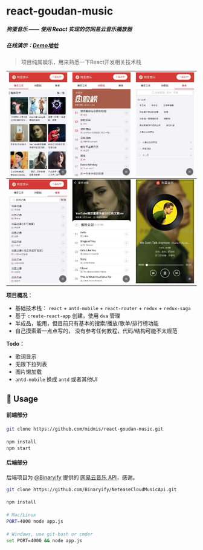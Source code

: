 # react-goudan-music

##### 狗蛋音乐 —— 使用 React 实现的仿网易云音乐播放器

##### 在线演示：[Demo地址](http://jaysonl.top/goudan/)

> 项目纯属娱乐，用来熟悉一下React开发相关技术栈
>

| ![recommend](img/recommend.jpg) |  ![toplist](img/toplist.jpg)  |  ![search](img/search.jpg)   |
| ------------------------------- | ---- | ---- |
| ![result](img/result.jpg)  |  ![listpane](img/listpane.jpg)  |  ![playpane](img/playpane.jpg)  |



**项目概况**：

- 基础技术栈： `react` + `antd-mobile` + `react-router` + `redux` + `redux-saga`
- 基于 `create-react-app` 创建，使用 `dva` 管理
- 半成品，能用，但目前只有基本的搜索/播放/歌单/排行榜功能
- 自己摸索着一点点写的， 没有参考任何教程，代码/结构可能不太规范

**Todo：**

- 歌词显示
- 无限下拉列表
- 图片懒加载
- `antd-mobile` 换成 `antd` 或者其他UI



## 🔨 Usage

#### 前端部分

```bash
git clone https://github.com/midmis/react-goudan-music.git

npm install
npm start
```



#### 后端部分

后端项目为 [@Binaryify](https://github.com/Binaryify/NeteaseCloudMusicApi) 提供的 [网易云音乐 API](https://github.com/Binaryify/NeteaseCloudMusicApi)，感谢。

```bash
git clone https://github.com/Binaryify/NeteaseCloudMusicApi.git

npm install

# Mac/Linux
PORT=4000 node app.js

# Windows, use git-bash or cmder
set PORT=4000 && node app.js

```


